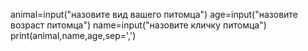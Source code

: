 animal=input("назовите вид вашего питомца")
age=input("назовите возраст питомца")
name=input("назовите кличку питомца")
print(animal,name,age,sep=',') 
